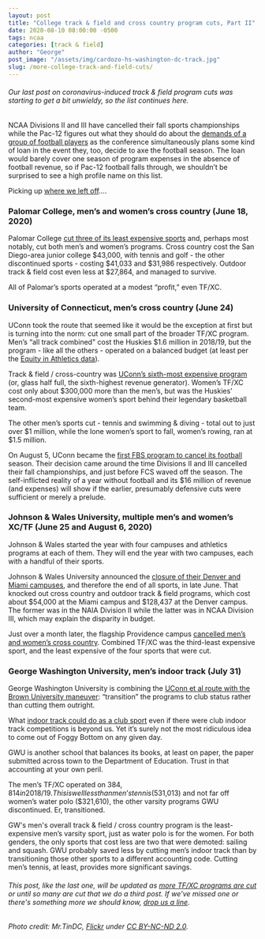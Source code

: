 ```yaml
---
layout: post
title: "College track & field and cross country program cuts, Part II"
date: 2020-08-10 08:00:00 -0500
tags: ncaa
categories: [track & field]
author: "George"
post_image: "/assets/img/cardozo-hs-washington-dc-track.jpg"
slug: /more-college-track-and-field-cuts/
---
```

<h6>Our last post on coronavirus-induced track & field program cuts was starting to get a bit unwieldy, so the list continues here.</h6>

NCAA Divisions II and III have cancelled their fall sports championships while the Pac-12 figures out what they should do about the [demands of a group of football players](https://blog.nalathletics.com/2020/08/04/pac-12-track-and-field-football-player-demands) as the conference simultaneously plans some kind of loan in the event they, too, decide to axe the football season. The loan would barely cover one season of program expenses in the absence of football revenue, so if Pac-12 football falls through, we shouldn’t be surprised to see a high profile name on this list.

Picking up [where we left off](https://blog.nalathletics.com/2020/06/01/collegiate-track-and-field-cuts)….

### Palomar College, men’s and women’s cross country (June 18, 2020)

Palomar College [cut three of its least expensive sports](https://www.sandiegouniontribune.com/sports/college/story/2020-06-18/palomar-community-college-jc-cuts-sports-golf-tennis-cross-country-bond-measure-mark-wiebe) and, perhaps most notably, cut both men’s and women’s programs. Cross country cost the San Diego-area junior college $43,000, with tennis and golf - the other discontinued sports - costing $41,033 and $31,986 respectively. Outdoor track & field cost even less at $27,864, and managed to survive.

All of Palomar’s sports operated at a modest “profit,” even TF/XC.

### University of Connecticut, men’s cross country (June 24)

UConn took the route that seemed like it would be the exception at first but is turning into the norm: cut one small part of the broader TF/XC program. Men’s “all track combined" cost the Huskies $1.6 million in 2018/19, but the program - like all the others - operated on a balanced budget (at least per the [Equity in Athletics data](https://ope.ed.gov/athletics/#/)).

Track & field / cross-country was [UConn’s sixth-most expensive program](https://www.courant.com/sports/college/hc-sp-uconn-athletics-budget-cuts-20200625-20200624-34hbdod3a5ck7fekotouzwqmta-story.html) (or, glass half full, the sixth-highest revenue generator). Women’s TF/XC cost only about $300,000 more than the men’s, but was the Huskies’ second-most expensive women’s sport behind their legendary basketball team.

The other men’s sports cut - tennis and swimming & diving - total out to just over $1 million, while the lone women’s sport to fall, women’s rowing, ran at $1.5 million.

On August 5, UConn became the [first FBS program to cancel its football](https://www.foxsports.com/stories/college-football/uconn-cancels-2020-football-season) season. Their decision came around the time Divisions II and III cancelled their fall championships, and just before FCS waved off the season. The self-inflicted reality of a year without football and its $16 million of revenue (and expenses) will show if the earlier, presumably defensive cuts were sufficient or merely a prelude.

### Johnson & Wales University, multiple men’s and women’s XC/TF (June 25 and August 6, 2020)

Johnson & Wales started the year with four campuses and athletics programs at each of them. They will end the year with two campuses, each with a handful of their sports.

Johnson & Wales University announced the [closure of their Denver and Miami campuses](https://www.jwu.edu/sustainablefuture), and therefore the end of all sports, in late June. That knocked out cross country and outdoor track & field programs, which cost about $54,000 at the Miami campus and $128,437 at the Denver campus. The former was in the NAIA Division II while the latter was in NCAA Division III, which may explain the disparity in budget.

Just over a month later, the flagship Providence campus [cancelled men’s and women’s cross country](https://www.abc6.com/johnson-wales-discontinues-eight-athletic-programs/). Combined TF/XC was the third-least expensive sport, and the least expensive of the four sports that were cut.

### George Washington University, men’s indoor track (July 31)

George Washington University is combining the [UConn et al route with the Brown University maneuver](https://blog.nalathletics.com/2020/06/01/collegiate-track-and-field-cuts): “transition” the programs to club status rather than cutting them outright.

What [indoor track could do as a club sport](https://www.washingtonian.com/2020/07/31/george-washington-university-cuts-7-athletic-programs-citing-pandemic/) even if there were club indoor track competitions is beyond us. Yet it’s surely not the most ridiculous idea to come out of Foggy Bottom on any given day.

GWU is another school that balances its books, at least on paper, the paper submitted across town to the Department of Education. Trust in that accounting at your own peril.

The men’s TF/XC operated on $384,814 in 2018/19. This is well less than men’s tennis ($531,013) and not far off women’s water polo ($321,610), the other varsity programs GWU discontinued. Er, transitioned. 

GW's men's overall track & field / cross country program is the least-expensive men’s varsity sport, just as water polo is for the women. For both genders, the only sports that cost less are two that were demoted: sailing and squash. GWU probably saved less by cutting men’s indoor track than by transitioning those other sports to a different accounting code. Cutting men’s tennis, at least, provides more significant savings.

<h6>This post, like the last one, will be updated as <a href="https://blog.nalathletics.com/2020/06/01/collegiate-track-and-field-cuts">more TF/XC programs are cut</a> or until so many are cut that we do a third post. If we've missed one or there's something more we should know, <a href="mailto:george@nalathletics.com">drop us a line</a>.</h6>

<em>Photo credit: Mr.TinDC, [Flickr](https://flic.kr/p/bUu1Jm) under [CC BY-NC-ND 2.0](https://creativecommons.org/licenses/by-nc-nd/2.0/).</em>
